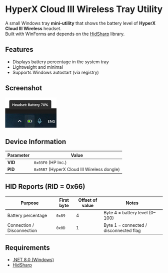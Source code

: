 # HyperX Cloud III Wireless Tray Utility

A small Windows tray **mini-utility** that shows the battery level of **HyperX Cloud III Wireless** headset.  
Built with WinForms and depends on the [HidSharp](https://www.zer7.com/software/hidsharp) library.


## Features
- Displays battery percentage in the system tray
- Lightweight and minimal
- Supports Windows autostart (via registry)


## Screenshot
![Tray Icon](./docs/image.png)


## Device Information
| Parameter | Value |
|-----------|-------|
| **VID**   | `0x03F0` (HP Inc.) |
| **PID**   | `0x05B7` (HyperX Cloud III Wireless dongle) |


## HID Reports (RID = 0x66)

| Purpose                        | First byte | Offset of value | Notes                                    |
|--------------------------------|------------|-----------------|------------------------------------------|
| Battery percentage             | `0x89`     | 4               | Byte 4 = battery level (0–100)           |
| Connection / Disconnection     | `0x0D`     | 1               | Byte 1 = connected / disconnected flag   |


## Requirements
- [.NET 8.0 (Windows)](https://dotnet.microsoft.com/)
- [HidSharp](https://www.zer7.com/software/hidsharp)
